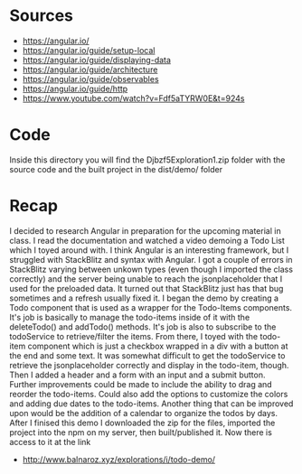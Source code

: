 # Sources

* https://angular.io/
* https://angular.io/guide/setup-local
* https://angular.io/guide/displaying-data
* https://angular.io/guide/architecture
* https://angular.io/guide/observables
* https://angular.io/guide/http
* https://www.youtube.com/watch?v=Fdf5aTYRW0E&t=924s

# Code

Inside this directory you will find the Djbzf5Exploration1.zip folder with the source code and the built project in the dist/demo/ folder

# Recap

I decided to research Angular in preparation for the upcoming material in class. I read the documentation and watched a video demoing a Todo List which I toyed around with. I think Angular is an interesting framework, but I struggled with StackBlitz and syntax with Angular. I got a couple of errors in StackBlitz varying between unkown types (even though I imported the class correctly) and the server being unable to reach the jsonplaceholder that I used for the preloaded data. It turned out that StackBlitz just has that bug sometimes and a refresh usually fixed it. I began the demo by creating a Todo component that is used as a wrapper for the Todo-Items components. It's job is basically to manage the todo-items inside of it with the deleteTodo() and addTodo() methods. It's job is also to subscribe to the todoService to retrieve/filter the items. From there, I toyed with the todo-item component which is just a checkbox wrapped in a div with a button at the end and some text. It was somewhat difficult to get the todoService to retrieve the jsonplaceholder correctly and display in the todo-item, though. Then I added a header and a form with an input and a submit button. Further improvements could be made to include the ability to drag and reorder the todo-items. Could also add the options to customize the colors and adding due dates to the todo-items. Another thing that can be improved upon would be the addition of a calendar to organize the todos by days. After I finised this demo I downloaded the zip for the files, imported the project into the npm on my server, then built/published it. Now there is access to it at the link
* http://www.balnaroz.xyz/explorations/i/todo-demo/

